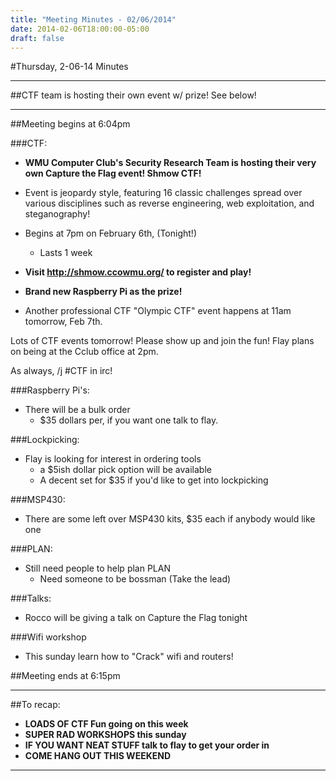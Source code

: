 ```yaml
---
title: "Meeting Minutes - 02/06/2014"
date: 2014-02-06T18:00:00-05:00
draft: false
---
```


#Thursday, 2-06-14 Minutes

 - - -

##CTF team is hosting their own event w/ prize!  See below!

- - -

##Meeting begins at 6:04pm

###CTF:
* **WMU Computer Club's Security Research Team is hosting their very own Capture the Flag event!  Shmow CTF!**

* Event is jeopardy style, featuring 16 classic challenges spread over various disciplines such as reverse engineering, web exploitation, and steganography!
 * Begins at 7pm on February 6th, (Tonight!)
     * Lasts 1 week
 * **Visit http://shmow.ccowmu.org/ to register and play!**
* **Brand new Raspberry Pi as the prize!**

* Another professional CTF "Olympic CTF" event happens at 11am tomorrow, Feb 7th.


Lots of CTF events tomorrow!  Please show up and join the fun!  Flay plans on being at the Cclub office at 2pm.

As always, /j #CTF in irc!

###Raspberry Pi's:
* There will be a bulk order
    * $35 dollars per, if you want one talk to flay.

###Lockpicking:
* Flay is looking for interest in ordering tools
    * a $5ish dollar pick option will be available
    * A decent set for $35 if you'd like to get into lockpicking

###MSP430:
* There are some left over MSP430 kits, $35 each if anybody would like one

###PLAN:
* Still need people to help plan PLAN
    * Need someone to be bossman (Take the lead)

###Talks:
* Rocco will be giving a talk on Capture the Flag tonight

###Wifi workshop
* This sunday learn how to "Crack" wifi and routers!

##Meeting ends at 6:15pm

- - - 

##To recap:
* **LOADS OF CTF Fun going on this week**
* **SUPER RAD WORKSHOPS this sunday**
* **IF YOU WANT NEAT STUFF talk to flay to get your order in**
* **COME HANG OUT THIS WEEKEND**

- - -
